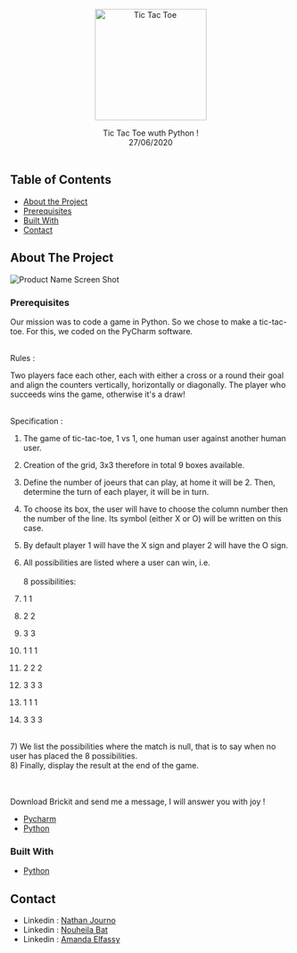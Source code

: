 <p align="center">
  <a href="https://github.com/github_username/repo">
    <img src="" alt="Tic Tac Toe" width="200">
  </a>

  <p align="center">
Tic Tac Toe wuth Python !
    <br />
    27/06/2020
    <br />
    <br />
   </p>
</p>

## Table of Contents

* [About the Project](#about-the-project)
* [Prerequisites](#Prerequisites)
* [Built With](#built-with)
* [Contact](#contact)

## About The Project

![Product Name Screen Shot][product-screenshot]


### Prerequisites

Our mission was to code a game in Python. So we chose to make a tic-tac-toe. For this, we coded on the PyCharm software.<br /><br />

Rules : <br />

Two players face each other, each with either a cross or a round their goal and align the counters vertically, 
horizontally or diagonally. The player who succeeds wins the game, otherwise it's a draw!   <br /><br />

Specification : <br />

1) The game of tic-tac-toe, 1 vs 1, one human user against another human user. <br /> 
2) Creation of the grid, 3x3 therefore in total 9 boxes available. <br /> 
3) Define the number of joeurs that can play, at home it will be 2. Then,
determine the turn of each player, it will be in turn. <br /> 
4) To choose its box, the user will have to choose the column number
then the number of the line. Its symbol (either X or O) will be written on this
case. <br /> 
5) By default player 1 will have the X sign and player 2 will have the O sign. <br /> 
6) All possibilities are listed where a user can win, i.e. <br />  <br /> 
8 possibilities:
1) 1 1

2) 2 2

3) 3 3

4) 1
1
1

5) 2
2
2

6) 3
3
3

7) 1
1
1

8) 3
3
3
 <br /> 
7) We list the possibilities where the match is null, that is to say when no
user has placed the 8 possibilities.  <br /> 
8) Finally, display the result at the end of the game.  <br />  <br />  <br /> 


Download Brickit and send me a message, I will answer you with joy ! <br />

* [Pycharm](https://www.jetbrains.com/fr-fr/pycharm/download/#section=windows)
* [Python](https://www.python.org/downloads/)


### Built With

* [Python](https://www.python.org/)

## Contact

- Linkedin : [Nathan Journo][linkedin-url1]
- Linkedin : [Nouheila Bat][linkedin-url1]
- Linkedin : [Amanda Elfassy][linkedin-url1]

[linkedin-url1]: https://www.linkedin.com/in/nathan-journo-2a351719a/
[linkedin-url2]: https://www.linkedin.com/in/nouhe%C3%AFla-bat-62a4b014b/
[linkedin-url3]: https://www.linkedin.com/in/amanda-elfassy-b9a8921a0/
[product-screenshot]: assets/images/product/37.PNG
